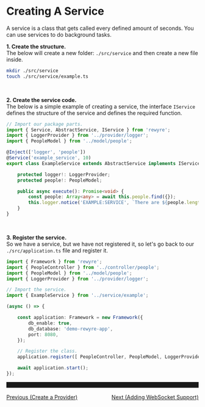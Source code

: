 # Creating A Service

A service is a class that gets called every defined amount of seconds. You can use services to do background tasks.

**1. Create the structure.**  
The below will create a new folder: `./src/service` and then create a new file inside.

```bash
mkdir ./src/service
touch ./src/service/example.ts
```

<br />

**2. Create the service code.**  
The below is a simple example of creating a service, the interface `IService` defines the structure of the
service and defines the required function.

```typescript
// Import our package parts.
import { Service, AbstractService, IService } from 'rewyre';
import { LoggerProvider } from '../provider/logger';
import { PeopleModel } from '../model/people';

@Inject(['logger', 'people'])
@Service('example_service', 10)
export class ExampleService extends AbstractService implements IService {

	protected logger!: LoggerProvider;
	protected people!: PeopleModel;

	public async execute(): Promise<void> {
		const people: Array<any> = await this.people.find({});
		this.logger.notice('EXAMPLE:SERVICE', `There are ${people.length} people in our database.`);
	}
}
```

<br />

**3. Register the service.**  
So we have a service, but we have not registered it, so let's go back to our `./src/application.ts` file and register it.

```typescript
import { Framework } from 'rewyre';
import { PeopleController } from '../controller/people';
import { PeopleModel } from '../model/people';
import { LoggerProvider } from '../provider/logger';

// Import the service.
import { ExampleService } from '../service/example';

(async () => {

	const application: Framework = new Framework({
		db_enable: true,
		db_database: 'demo-rewyre-app',
		port: 8080,
	});

	// Register the class.
	application.register([ PeopleController, PeopleModel, LoggerProvider, ExampleService ]);

	await application.start();
});
```

<hr style="height: 0; border: none; border-bottom: 2px solid white; padding-top: 15px;" />
<a href="https://github.com/dannysmc95/rewyre/blob/master/docs/5.CreateProvider.md" style="display: block; text-align: left; float: left;">Previous (Create a Provider)</a>
<a href="https://github.com/dannysmc95/rewyre/blob/master/docs/7.AddWebSockets.md" style="display: block; text-align: right; float: right;">Next (Adding WebSocket Support)</a>